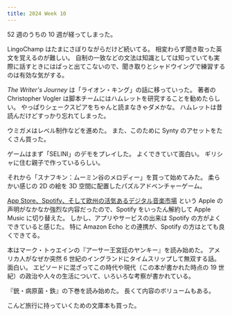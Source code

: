 ```yaml
---
title: 2024 Week 10
---
```


52 週のうちの 10 週が経ってしまった。

LingoChamp はたまにさぼりながらだけど続いてる。
相変わらず聞き取った英文を覚えるのが難しい。
自制の一致などの文法は知識としては知っていても実際に話すときにはぱっと出てこないので、聞き取りとシャドウイングで練習するのは有効な気がする。

_The Writer's Journey_ は「ライオン・キング」の話に移っていった。
著者の Christopher Vogler は脚本チームにはハムレットを研究することを勧めたらしい。
やっぱりシェークスピアをちゃんと読まなきゃダメかな。
ハムレットは昔読んだけどすっかり忘れてしまった。

ウミガメはレベル制作などを進めた。
また、このために Synty のアセットをたくさん買った。

ゲームはまず「SELINI」のデモをプレイした。
よくできていて面白い。
ギリシャに住む親子で作っているらしい。

それから「スナフキン：ムーミン谷のメロディー」を買って始めてみた。
柔らかい感じの 2D の絵を 3D 空間に配置したパズルアドベンチャーゲーム。

[App Store、Spotify、そして欧州の活気あるデジタル音楽市場](https://www.apple.com/jp/newsroom/2024/03/the-app-store-spotify-and-europes-thriving-digital-music-market/)
という Apple の声明がなかなか強烈な内容だったので、Spotify をいったん解約して Apple Music に切り替えた。
しかし、アプリやサービスの出来は Spotify の方がよくできていると感じた。
特に Amazon Echo との連携が、Spotify の方はとても良くできてる。

本はマーク・トゥエインの『アーサー王宮廷のヤンキー』を読み始めた。
アメリカ人がなぜか突然 6 世紀のイングランドにタイムスリップして無双する話。
面白い。
エピソードに混ざってこの時代や現代（この本が書かれた時点の 19 世紀）の政治や人々の生活について、いろいろな考察が書かれている。

『銃・病原菌・鉄』の下巻を読み始めた。
長くて内容のボリュームもある。

こんど旅行に持っていくための文庫本も買った。
